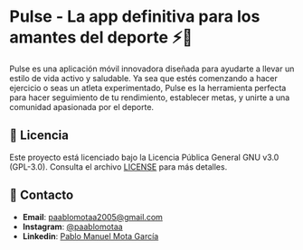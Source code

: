 # Pulse - La app definitiva para los amantes del deporte ⚡️🏅

Pulse es una aplicación móvil innovadora diseñada para ayudarte a llevar un estilo de vida activo y saludable. 
Ya sea que estés comenzando a hacer ejercicio o seas un atleta experimentado, Pulse es la herramienta perfecta para hacer seguimiento de tu rendimiento, establecer metas, 
y unirte a una comunidad apasionada por el deporte.

## 📜 Licencia

Este proyecto está licenciado bajo la Licencia Pública General GNU v3.0 (GPL-3.0). Consulta el archivo [LICENSE](LICENSE) para más detalles.

## 💬 Contacto

- **Email**: paablomotaa2005@gmail.com
- **Instagram**: [@paablomotaa](https://instagram.com/paablomotaa)
- **Linkedin**: [Pablo Manuel Mota García](https://linkedin.com/pablo-mota-malaga)
